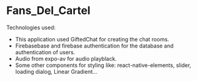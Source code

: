 # Fans_Del_Cartel

Technologies used:

- This application used GiftedChat for creating the chat rooms.
- Firebasebase and  firebase authentication for the database and authentication of users.
- Audio from expo-av for audio playblack.
- Some other components for styling like: react-native-elements, slider, loading dialog, Linear Gradient...
